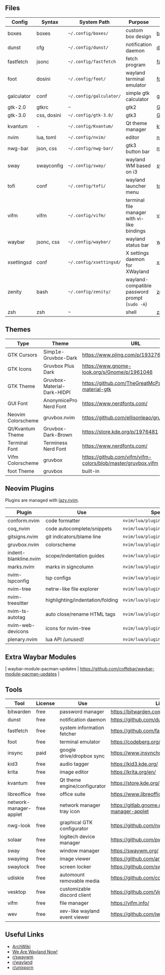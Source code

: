## Files

| Config | Syntax | System Path | Purpose | Link |
| ------ | ------ | ----------- | ------- | ---- |
| boxes | boxes | `~/.config/boxes/` | custom box design | [boxes](https://github.com/ascii-boxes/boxes) |
| dunst | cfg | `~/.config/dunst/` | notification daemon | [dunst](https://github.com/dunst-project/dunst) |
| fastfetch | jsonc | `~/.config/fastfetch` | fetch program | [fastfetch](https://github.com/fastfetch-cli/fastfetch) |
| foot | dosini | `~/.config/foot/` | wayland terminal emulator | [foot](https://codeberg.org/dnkl/foot) |
| galculator | conf | `~/.config/galculator/` | simple gtk calculator | [galculator](http://galculator.mnim.org/)
| gtk-2.0 | gtkrc | `~` | gtk2 | [GTK](https://www.gtk.org/) |
| gtk-3.0 | css, dosini | `~/.config/gtk-3.0/` | gtk3 | [GTK](https://www.gtk.org/) |
| kvantum | - | `~/.config/Kvantum/` | Qt theme manager | [kvantum](https://store.kde.org/p/1005410) |
| nvim | lua, toml | `~/.config/nvim/` | editor | [neovim](https://neovim.io/) |
| nwg-bar | json, css | `~/.config/nwg-bar/` | gtk3 button bar | [nwg-bar](https://github.com/nwg-piotr/nwg-bar) |
| sway | swayconfig | `~/.config/sway/` | wayland WM based on i3 | [sway](https://swaywm.org/) |
| tofi | conf | `~/.config/tofi/` | wayland launcher menu | [tofi](https://github.com/philj56/tofi) |
| vifm | vifm | `~/.config/vifm/` | terminal file manager with vi-like bindings | [vifm](https://vifm.info/) |
| waybar | jsonc, css | `~/.config/waybar/` | wayland status bar | [waybar](https://github.com/Alexays/Waybar) |
| xsettingsd | conf | `~/.config/xsettingsd/` | X settings daemon for XWayland | [xsettingsd](https://wiki.archlinux.org/title/Xsettingsd) |
| zenity | bash | `~/.config/zenity/` | wayland-compatible password prompt (`sudo -A`) | [zenity](https://help.gnome.org/users/zenity/stable/) |
| zsh | zsh | `~` | shell | [zsh](https://zsh.sourceforge.io/) |

## Themes

| Type | Theme | URL |
| ---- | ----- | --- |
| GTK Cursors | Simp1e-Gruvbox-Dark | <https://www.pling.com/p/1932768/> |
| GTK Icons | Gruvbox Plus Dark | <https://www.gnome-look.org/s/Gnome/p/1961046> |
| GTK Theme | Gruvbox-Material-Dark-HIDPI | <https://github.com/TheGreatMcPain/gruvbox-material-gtk> |
| GUI Font | AnonymicePro Nerd Font | <https://www.nerdfonts.com/> |
| Neovim Colorscheme | gruvbox.nvim | <https://github.com/ellisonleao/gruvbox.nvim> |
| Qt/Kvantum Theme | Gruvbox-Dark-Brown | <https://store.kde.org/p/1976481> |
| Terminal Font | Terminess Nerd Font | <https://www.nerdfonts.com/> |
| Vifm Colorscheme | gruvbox | <https://github.com/vifm/vifm-colors/blob/master/gruvbox.vifm> |
| foot Theme | gruvbox | built-in |

## Neovim Plugins

Plugins are managed with [lazy.nvim](https://github.com/folke/lazy.nvim).

| Plugin | Use | Spec Path | Repo |
| ------ | --- | --------- | ---- |
| conform.nvim | code formatter | `nvim/lua/plugins/coding.lua` | stevearc/conform.nvim |
| coq_nvim | code autocomplete/snippets | `nvim/lua/plugins/coding.lua` | ms-jpq/coq_nvim |
| gitsigns.nvim | git indicators/blame line | `nvim/lua/plugins/ui.lua` | lewis6991/gitsigns.nvim |
| gruvbox.nvim | colorscheme | `nvim/lua/plugins/colorscheme.lua` | ellisonleao/gruvbox.nvim |
| indent-blankline.nvim | scope/indentation guides | `nvim/lua/plugins/ui.lua` | lukas-reineke/indent-blankline.nvim |
| marks.nvim | marks in signcolumn | `nvim/lua/plugins/ui.lua` | chentoast/marks.nvim |
| nvim-lspconfig | lsp configs | `nvim/lua/plugins/coding.lua` | neovim/nvim-lspconfig |
| nvim-tree | netrw-like file explorer | `nvim/lua/plugins/editor.lua` | nvim-tree/nvim-tree.lua |
| nvim-treesitter | highlighting/indentation/folding | `nvim/lua/plugins/coding.lua` | nvim-treesitter/nvim-treesitter |
| nvim-ts-autotag | auto close/rename HTML tags | `nvim/lua/plugins/coding.lua` | windwp/nvim-ts-autotag |
| nvim-web-devicons | icons for nvim-tree | `nvim/lua/plugins/editor.lua` | nvim-tree/nvim-web-devicons |
| plenary.nvim | lua API *(unused)* | `nvim/lua/plugins/util.lua` | nvim-lua/plenary.nvim |

## Extra Waybar Modules
| waybar-module-pacman-updates | <https://github.com/coffebar/waybar-module-pacman-updates> |

## Tools

| Tool | License | Use | Link |
| ---- | ------- | --- | ---- |
| bitwarden | free | password manager | <https://bitwarden.com/> |
| dunst | free | notification daemon | <https://github.com/dunst-project/dunst> |
| fastfetch | free | system information fetcher | <https://github.com/fastfetch-cli/fastfetch> |
| foot | free | terminal emulator | <https://codeberg.org/dnkl/foot> |
| insync | paid | google drive/dropbox sync | <https://www.insynchq.com/> |
| kid3 | free | audio tagger | <https://kid3.kde.org/> |
| krita | free | image editor | <https://krita.org/en/> |
| kvantum | free | Qt theme engine/configurator | <https://store.kde.org/p/1005410> |
| libreoffice | free | office suite | <https://www.libreoffice.org/> |
| network-manager-applet | free | network manager tray icon | <https://gitlab.gnome.org/GNOME/network-manager-applet> |
| nwg-look | free | graphical GTK configurator | <https://github.com/nwg-piotr/nwg-look> |
| solaar | free | logitech device manager | <https://github.com/pwr-Solaar/Solaar> |
| sway | free | window manager | <https://swaywm.org/> |
| swayimg | free | image viewer | <https://github.com/artemsen/swayimg> |
| swaylock | free | screen locker | <https://github.com/swaywm/swaylock> |
| udiskie | free | automount removable media | <https://github.com/coldfix/udiskie> |
| vesktop | free | customizable discord client | <https://github.com/Vencord/Vesktop> |
| vifm | free | file manager | <https://vifm.info/> |
| wev | free | xev-like wayland event viewer | <https://github.com/jwrdegoede/wev> |

## Useful Links

- [ArchWiki](https://wiki.archlinux.org/title/Main_page)
- [We Are Wayland Now!](https://wearewaylandnow.com/)
- [r/swaywm](https://www.reddit.com/r/swaywm/)
- [r/wayland](https://www.reddit.com/r/wayland/)
- [r/unixporn](https://www.reddit.com/r/unixporn/)

